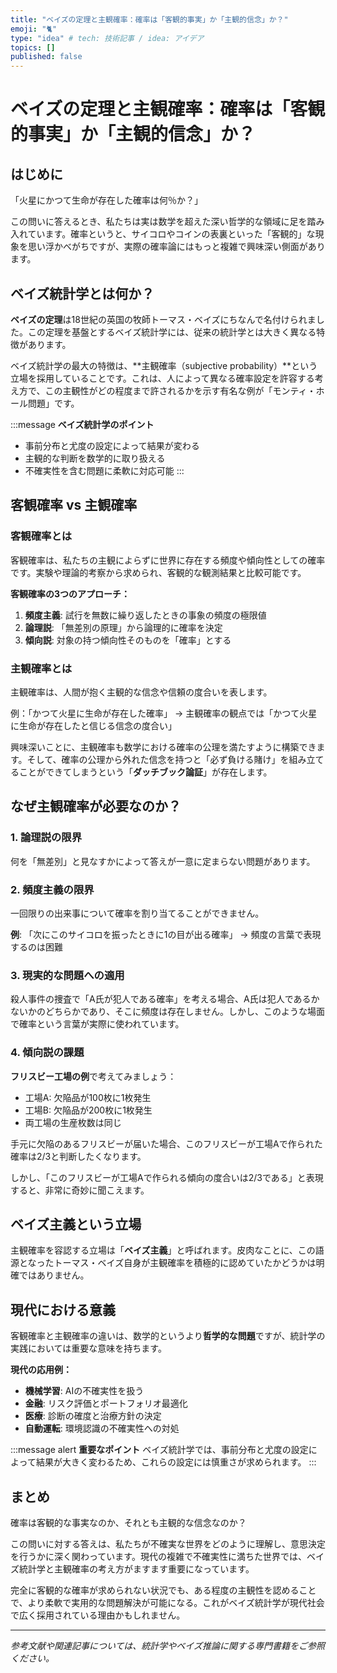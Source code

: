 ```yaml
---
title: "ベイズの定理と主観確率：確率は「客観的事実」か「主観的信念」か？"
emoji: "🐈"
type: "idea" # tech: 技術記事 / idea: アイデア
topics: []
published: false
---
```

# ベイズの定理と主観確率：確率は「客観的事実」か「主観的信念」か？

## はじめに

「火星にかつて生命が存在した確率は何％か？」

この問いに答えるとき、私たちは実は数学を超えた深い哲学的な領域に足を踏み入れています。確率というと、サイコロやコインの表裏といった「客観的」な現象を思い浮かべがちですが、実際の確率論にはもっと複雑で興味深い側面があります。

## ベイズ統計学とは何か？

**ベイズの定理**は18世紀の英国の牧師トーマス・ベイズにちなんで名付けられました。この定理を基盤とするベイズ統計学には、従来の統計学とは大きく異なる特徴があります。

ベイズ統計学の最大の特徴は、**主観確率（subjective probability）**という立場を採用していることです。これは、人によって異なる確率設定を許容する考え方で、この主観性がどの程度まで許されるかを示す有名な例が「モンティ・ホール問題」です。

:::message
**ベイズ統計学のポイント**
- 事前分布と尤度の設定によって結果が変わる
- 主観的な判断を数学的に取り扱える
- 不確実性を含む問題に柔軟に対応可能
:::

## 客観確率 vs 主観確率

### 客観確率とは

客観確率は、私たちの主観によらずに世界に存在する頻度や傾向性としての確率です。実験や理論的考察から求められ、客観的な観測結果と比較可能です。

**客観確率の3つのアプローチ：**

1. **頻度主義**: 試行を無数に繰り返したときの事象の頻度の極限値
2. **論理説**: 「無差別の原理」から論理的に確率を決定
3. **傾向説**: 対象の持つ傾向性そのものを「確率」とする

### 主観確率とは

主観確率は、人間が抱く主観的な信念や信頼の度合いを表します。

例：「かつて火星に生命が存在した確率」
→ 主観確率の観点では「かつて火星に生命が存在したと信じる信念の度合い」

興味深いことに、主観確率も数学における確率の公理を満たすように構築できます。そして、確率の公理から外れた信念を持つと「必ず負ける賭け」を組み立てることができてしまうという「**ダッチブック論証**」が存在します。

## なぜ主観確率が必要なのか？

### 1. 論理説の限界

何を「無差別」と見なすかによって答えが一意に定まらない問題があります。

### 2. 頻度主義の限界

一回限りの出来事について確率を割り当てることができません。

**例**: 「次にこのサイコロを振ったときに1の目が出る確率」
→ 頻度の言葉で表現するのは困難

### 3. 現実的な問題への適用

殺人事件の捜査で「A氏が犯人である確率」を考える場合、A氏は犯人であるかないかのどちらかであり、そこに頻度は存在しません。しかし、このような場面で確率という言葉が実際に使われています。

### 4. 傾向説の課題

**フリスビー工場の例**で考えてみましょう：

- 工場A: 欠陥品が100枚に1枚発生
- 工場B: 欠陥品が200枚に1枚発生
- 両工場の生産枚数は同じ

手元に欠陥のあるフリスビーが届いた場合、このフリスビーが工場Aで作られた確率は2/3と判断したくなります。

しかし、「このフリスビーが工場Aで作られる傾向の度合いは2/3である」と表現すると、非常に奇妙に聞こえます。

## ベイズ主義という立場

主観確率を容認する立場は「**ベイズ主義**」と呼ばれます。皮肉なことに、この語源となったトーマス・ベイズ自身が主観確率を積極的に認めていたかどうかは明確ではありません。

## 現代における意義

客観確率と主観確率の違いは、数学的というより**哲学的な問題**ですが、統計学の実践においては重要な意味を持ちます。

**現代の応用例：**
- **機械学習**: AIの不確実性を扱う
- **金融**: リスク評価とポートフォリオ最適化
- **医療**: 診断の確度と治療方針の決定
- **自動運転**: 環境認識の不確実性への対処

:::message alert
**重要なポイント**
ベイズ統計学では、事前分布と尤度の設定によって結果が大きく変わるため、これらの設定には慎重さが求められます。
:::

## まとめ

確率は客観的な事実なのか、それとも主観的な信念なのか？

この問いに対する答えは、私たちが不確実な世界をどのように理解し、意思決定を行うかに深く関わっています。現代の複雑で不確実性に満ちた世界では、ベイズ統計学と主観確率の考え方がますます重要になっています。

完全に客観的な確率が求められない状況でも、ある程度の主観性を認めることで、より柔軟で実用的な問題解決が可能になる。これがベイズ統計学が現代社会で広く採用されている理由かもしれません。

---

*参考文献や関連記事については、統計学やベイズ推論に関する専門書籍をご参照ください。*